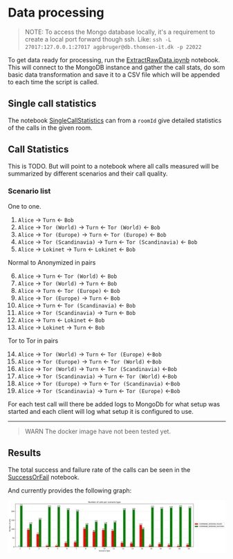 # Data processing

> NOTE: To access the Mongo database locally, it's a requirement to create a local port forward though ssh. Like: `ssh -L 27017:127.0.0.1:27017 agpbruger@db.thomsen-it.dk -p 22022
`

To get data ready for processing, run the [ExtractRawData.ipynb](./ExtractRawData.ipynb) notebook. This will connect to the MongoDB instance and gather the call stats, do som basic data transformation and save it to a CSV file which will be appended to each time the script is called.

## Single call statistics

The notebook [SingleCallStatistics](./SingleCallStatistics.ipynb) can from a `roomId` give detailed statistics of the calls in the given room.

## Call Statistics

This is TODO. But will point to a notebook where all calls measured will be summarized by different scenarios and their call quality.

### Scenario list

One to one.

1. `Alice` &rarr; `Turn` &larr; `Bob`
2. `Alice` &rarr; `Tor (World)` &rarr; `Turn` &larr; `Tor (World)` &larr; `Bob`
3. `Alice` &rarr; `Tor (Europe)` &rarr; `Turn` &larr; `Tor (Europe)` &larr; `Bob`
4. `Alice` &rarr; `Tor (Scandinavia)` &rarr; `Turn` &larr; `Tor (Scandinavia)` &larr; `Bob`
5. `Alice` &rarr; `Lokinet` &rarr; `Turn` &larr; `Lokinet` &larr; `Bob`

Normal to Anonymized in pairs

6. `Alice` &rarr; `Turn` &larr; `Tor (World)` &larr; `Bob`
7. `Alice` &rarr; `Tor (World)` &rarr; `Turn` &larr; `Bob`
8. `Alice` &rarr; `Turn` &larr; `Tor (Europe)` &larr; `Bob`
9. `Alice` &rarr;  `Tor (Europe)` &rarr; `Turn` &larr; `Bob`
10. `Alice` &rarr; `Turn` &larr; `Tor (Scandinavia)` &larr; `Bob`
11. `Alice` &rarr; `Tor (Scandinavia)` &rarr; `Turn` &larr; `Bob`
12. `Alice` &rarr; `Turn` &larr; `Lokinet` &larr; `Bob`
13. `Alice` &rarr; `Lokinet` &rarr; `Turn` &larr; `Bob`


Tor to Tor in pairs

14. `Alice` &rarr; `Tor (World)` &rarr; `Turn` &larr; `Tor (Europe)` &larr;`Bob`
15. `Alice` &rarr; `Tor (Europe)`  &rarr; `Turn` &larr; `Tor (World)` &larr;`Bob`
16. `Alice` &rarr; `Tor (World)`  &rarr; `Turn` &larr; `Tor (Scandinavia)` &larr;`Bob`
17. `Alice` &rarr; `Tor (Scandinavia)` &rarr; `Turn` &larr; `Tor (World)` &larr;`Bob`
18. `Alice` &rarr; `Tor (Europe)` &rarr; `Turn` &larr; `Tor (Scandinavia)` &larr;`Bob`
19. `Alice` &rarr; `Tor (Scandinavia)` &rarr; `Turn` &larr; `Tor (Europe)` &larr;`Bob`

For each test call will there be added logs to MongoDb for what setup was started and each client will log what setup it is configured to use.

---

> WARN The docker image have not been tested yet.

## Results

The total success and failure rate of the calls can be seen in the [SuccessOrFail](./SuccessOrFail.ipynb) notebook.

And currently provides the following graph:

![Success or fail](./output_folder/SuccessOrFail.svg)

